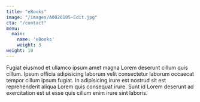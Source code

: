 ```yaml
---
title: "eBooks"
image: "/images/A0020185-Edit.jpg"
cta: "/contact"
menu:
  main:
    name: 'eBooks'
    weight: 3
weight: 10
---
```

Fugiat eiusmod et ullamco ipsum amet magna Lorem deserunt cillum quis cillum. Ipsum officia adipisicing laborum velit consectetur laborum occaecat tempor cillum ipsum fugiat. In adipisicing irure est nostrud sit est reprehenderit aliqua Lorem quis consequat irure. Sunt id Lorem deserunt ad exercitation est ut esse quis cillum enim irure sint laboris.